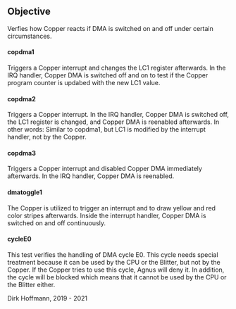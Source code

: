  ## Objective

Verfies how Copper reacts if DMA is switched on and off under certain circumstances.

#### copdma1

Triggers a Copper interrupt and changes the LC1 register afterwards. In the IRQ handler, Copper DMA is switched off and on to test if the Copper program counter is updabed with the new LC1 value. 

#### copdma2

Triggers a Copper interrupt.  In the IRQ handler, Copper DMA is switched off, the LC1 register is changed, and Copper DMA is reenabled afterwards. In other words: Similar to copdma1, but LC1 is modified by the interrupt handler, not by the Copper.

#### copdma3

Triggers a Copper interrupt and disabled Copper DMA immediately afterwards. In the IRQ handler, Copper DMA is reenabled. 

#### dmatoggle1

The Copper is utilized to trigger an interrupt and to draw yellow and red color stripes afterwards. Inside the interrupt handler, Copper DMA is switched on and off continuously. 

#### cycleE0

This test verifies the handling of DMA cycle E0. This cycle needs special treatment because it can be used by the CPU or the Blitter, but not by the Copper. If the Copper tries to use this cycle, Agnus will deny it. In addition, the cycle will be blocked which means that it cannot be used by the CPU or the Blitter either. 


Dirk Hoffmann, 2019 - 2021

